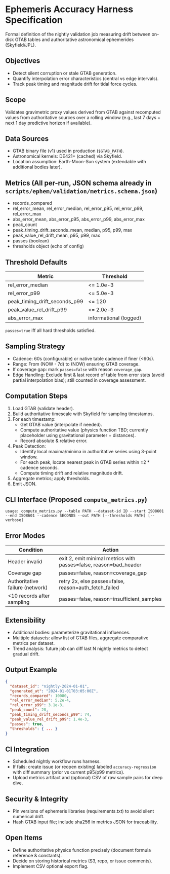 # Ephemeris Accuracy Harness Specification

Formal definition of the nightly validation job measuring drift between on-disk GTAB tables and authoritative astronomical ephemerides (Skyfield/JPL).

## Objectives

- Detect silent corruption or stale GTAB generation.
- Quantify interpolation error characteristics (central vs edge intervals).
- Track peak timing and magnitude drift for tidal force cycles.

## Scope

Validates gravimetric proxy values derived from GTAB against recomputed values from authoritative sources over a rolling window (e.g., last 7 days + next 1 day predictive horizon if available).

## Data Sources

- GTAB binary file (v1) used in production (`$GTAB_PATH`).
- Astronomical kernels: DE421+ (cached) via Skyfield.
- Location assumption: Earth-Moon-Sun system (extendable with additional bodies later).

## Metrics (All per-run, JSON schema already in `scripts/ephem/validation/metrics.schema.json`)

- records_compared
- rel_error_mean, rel_error_median, rel_error_p95, rel_error_p99, rel_error_max
- abs_error_mean, abs_error_p95, abs_error_p99, abs_error_max
- peak_count
- peak_timing_drift_seconds_mean, median, p95, p99, max
- peak_value_rel_drift_mean, p95, p99, max
- passes (boolean)
- thresholds object (echo of config)

## Threshold Defaults

| Metric                        | Threshold              |
| ----------------------------- | ---------------------- |
| rel_error_median              | <= 1.0e-3              |
| rel_error_p99                 | <= 5.0e-3              |
| peak_timing_drift_seconds_p99 | <= 120                 |
| peak_value_rel_drift_p99      | <= 2.0e-3              |
| abs_error_max                 | informational (logged) |

`passes=true` iff all hard thresholds satisfied.

## Sampling Strategy

- Cadence: 60s (configurable) or native table cadence if finer (<60s).
- Range: From (NOW - 7d) to (NOW) ensuring GTAB coverage.
- If coverage gap: mark `passes=false` with reason `coverage_gap`.
- Edge Handling: Exclude first & last record of table from error stats (avoid partial interpolation bias); still counted in coverage assessment.

## Computation Steps

1. Load GTAB (validate header).
2. Build authoritative timescale with Skyfield for sampling timestamps.
3. For each timestamp:
   - Get GTAB value (interpolate if needed).
   - Compute authoritative value (physics function TBD; currently placeholder using gravitational parameter + distances).
   - Record absolute & relative error.
4. Peak Detection:
   - Identify local maxima/minima in authoritative series using 3-point window.
   - For each peak, locate nearest peak in GTAB series within ±2 \* cadence seconds.
   - Compute timing drift and relative magnitude drift.
5. Aggregate metrics; apply thresholds.
6. Emit JSON.

## CLI Interface (Proposed `compute_metrics.py`)

```
usage: compute_metrics.py --table PATH --dataset-id ID --start ISO8601 --end ISO8601 --cadence SECONDS --out PATH [--thresholds PATH] [--verbose]
```

## Error Modes

| Condition                       | Action                                                            |
| ------------------------------- | ----------------------------------------------------------------- |
| Header invalid                  | exit 2, emit minimal metrics with passes=false, reason=bad_header |
| Coverage gap                    | passes=false, reason=coverage_gap                                 |
| Authoritative failure (network) | retry 2x, else passes=false, reason=auth_fetch_failed             |
| <10 records after sampling      | passes=false, reason=insufficient_samples                         |

## Extensibility

- Additional bodies: parameterize gravitational influences.
- Multiple datasets: allow list of GTAB files, aggregate comparative metrics per dataset.
- Trend analysis: future job can diff last N nightly metrics to detect gradual drift.

## Output Example

```json
{
  "dataset_id": "nightly-2024-01-01",
  "generated_at": "2024-01-01T03:05:00Z",
  "records_compared": 10080,
  "rel_error_median": 5.2e-4,
  "rel_error_p99": 3.1e-3,
  "peak_count": 28,
  "peak_timing_drift_seconds_p99": 74,
  "peak_value_rel_drift_p99": 1.4e-3,
  "passes": true,
  "thresholds": { ... }
}
```

## CI Integration

- Scheduled nightly workflow runs harness.
- If fails: create issue (or reopen existing) labeled `accuracy-regression` with diff summary (prior vs current p95/p99 metrics).
- Upload metrics artifact and (optional) CSV of raw sample pairs for deep dive.

## Security & Integrity

- Pin versions of ephemeris libraries (requirements.txt) to avoid silent numerical drift.
- Hash GTAB input file; include sha256 in metrics JSON for traceability.

## Open Items

- Define authoritative physics function precisely (document formula reference & constants).
- Decide on storing historical metrics (S3, repo, or issue comments).
- Implement CSV optional export flag.
